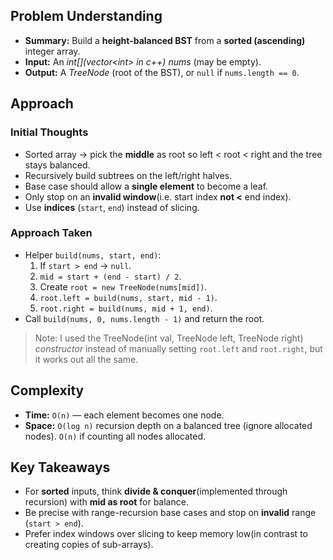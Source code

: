 <!-- Problem 108. Convert Sorted Array to Binary Search Tree notes -->

## Problem Understanding
- **Summary:** Build a **height-balanced BST** from a **sorted (ascending)** integer array.
- **Input:** An _int[](vector\<int> in c++) nums_ (may be empty).
- **Output:** A _TreeNode_ (root of the BST), or `null` if `nums.length == 0`.

## Approach
### Initial Thoughts
- Sorted array → pick the **middle** as root so left < root < right and the tree stays balanced.
- Recursively build subtrees on the left/right halves.
- Base case should allow a **single element** to become a leaf.
- Only stop on an **invalid window**(i.e. start index __not <__ end index).
- Use **indices** (`start`, `end`) instead of slicing.

### Approach Taken
- Helper `build(nums, start, end)`:
  1. If `start > end` → `null`.
  2. `mid = start + (end - start) / 2`.
  3. Create `root = new TreeNode(nums[mid])`.
  4. `root.left = build(nums, start, mid - 1)`.
  5. `root.right = build(nums, mid + 1, end)`.
- Call `build(nums, 0, nums.length - 1)` and return the root.

> Note: I used the TreeNode(int val, TreeNode left, TreeNode right) _constructor_ instead of manually setting `root.left` and `root.right`, but it works out all the same.

<!-- ## Challenges
### Obstacles Faced
- Off-by-one base case (`>=` instead of `>`), which killed length-1 windows.

### Edge Cases
- Empty array → `null`.
- Single element → one-node tree.
- Duplicates are OK with consistent placement.
- Works for any int range. -->

## Complexity
- **Time:** `O(n)` — each element becomes one node.
- **Space:** `O(log n)` recursion depth on a balanced tree (ignore allocated nodes). `O(n)` if counting all nodes allocated.

## Key Takeaways
- For **sorted** inputs, think **divide & conquer**(implemented through recursion) with **mid as root** for balance.
- Be precise with range-recursion base cases and stop on **invalid** range (`start > end`).
- Prefer index windows over slicing to keep memory low(in contrast to creating copies of sub-arrays).